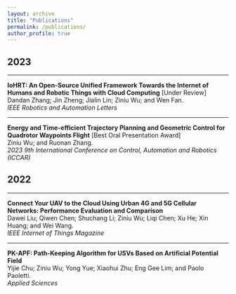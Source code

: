 ```yaml
---
layout: archive
title: "Publications"
permalink: /publications/
author_profile: true
---
```


<!-- {% if author.googlescholar %}
  You can also find my articles on <u><a href="{{author.googlescholar}}">my Google Scholar profile</a>.</u>
{% endif %}

{% include base_path %}

{% for post in site.publications reversed %}
  {% include archive-single.html %}
{% endfor %} -->

<!-- ## Journals:

* D. Liu, Q. Chen, S. Li, **Z. Wu**, L. Chen, X. He, X. Huang, and W. Wang, Connect Your UAV to The Cloud Using Urban 4G and 5G Cellular Networks: Performance Evaluation and Comparison, *IEEE Internet of Things Magazine (IoTM)*, 2022. [[paper]](https://doi.org/10.1109/IOTM.001.2200123)
* Y. Chu, **Z. Wu**, Y. Yue, X. Zhu, E. G. Lim, and P. Paoletti, PK-APF: Path-Keeping Algorithm for USVs Based on Artificial Potential Field, *Applied Sciences*, 2022. [[paper]](https://www.mdpi.com/2076-3417/12/16/8201)
 -->
<script src="https://kit.fontawesome.com/0f54bb8f22.js" crossorigin="anonymous"></script>

<script src="https://bibbase.org/show?bib=https://raw.githubusercontent.com/RoboDD/site/master/_publications/my-publication.bib&jsonp=1&theme=mila&hidemenu=false&showSearch=false&noIndex=true&fullnames=1"></script> 


## 2023

---

**IoHRT: An Open-Source Unified Framework Towards the Internet of Humans and Robotic Things with Cloud Computing** [Under Review]  
Dandan Zhang; Jin Zheng; Jialin Lin; Ziniu Wu; and Wen Fan.  
*IEEE Robotics and Automation Letters*  


---

**Energy and Time-efficient Trajectory Planning and Geometric Control for Quadrotor Waypoints Flight** [Best Oral Presentation Award]  
Ziniu Wu; and Ruonan Zhang.  
*2023 9th International Conference on Control, Automation and Robotics (ICCAR)*  
 

## 2022

---

**Connect Your UAV to the Cloud Using Urban 4G and 5G Cellular Networks: Performance Evaluation and Comparison**  
Dawei Liu; Qiwen Chen; Shuchang Li; Ziniu Wu; Liqi Chen; Xu He; Xin Huang; and Wei Wang.  
*IEEE Internet of Things Magazine*  


---

**PK-APF: Path-Keeping Algorithm for USVs Based on Artificial Potential Field**  
Yijie Chu; Ziniu Wu; Yong Yue; Xiaohui Zhu; Eng Gee Lim; and Paolo Paoletti.  
*Applied Sciences*  

<!-- 
## Patents:

* 一种移动机器人多传感器固定支架，中国实用新型专利，CN214520309U。 -->

